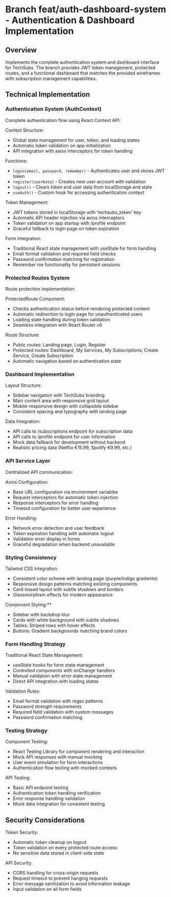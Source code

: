 # Branch feat/auth-dashboard-system - Authentication & Dashboard Implementation

## Overview

Implements the complete authentication system and dashboard interface for TechSubs. The branch provides JWT token management, protected routes, and a functional dashboard that matches the provided wireframes with subscription management capabilities.

## Technical Implementation

### Authentication System (AuthContext)

Complete authentication flow using React Context API:

Context Structure:
- Global state management for user, token, and loading states
- Automatic token validation on app initialization
- API integration with axios interceptors for token handling

Functions:
- `login(email, password, remember)` - Authenticates user and stores JWT token
- `register(userData)` - Creates new user account with validation
- `logout()` - Clears token and user data from localStorage and state
- `useAuth()` - Custom hook for accessing authentication context

Token Management:
- JWT tokens stored in localStorage with 'techsubs_token' key
- Automatic API header injection via axios interceptors
- Token validation on app startup with /profile endpoint
- Graceful fallback to login page on token expiration

Form Integration:
- Traditional React state management with useState for form handling
- Email format validation and required field checks
- Password confirmation matching for registration
- Remember me functionality for persistent sessions

### Protected Routes System

Route protection implementation:

ProtectedRoute Component:
- Checks authentication status before rendering protected content
- Automatic redirection to login page for unauthenticated users
- Loading state handling during token validation
- Seamless integration with React Router v6

Route Structure:
- Public routes: Landing page, Login, Register
- Protected routes: Dashboard, My Services, My Subscriptions, Create Service, Create Subscription
- Automatic navigation based on authentication state

### Dashboard Implementation

Layout Structure:
- Sidebar navigation with TechSubs branding
- Main content area with responsive grid layout
- Mobile-responsive design with collapsible sidebar
- Consistent spacing and typography with landing page

Data Integration:
- API calls to /subscriptions endpoint for subscription data
- API calls to /profile endpoint for user information
- Mock data fallback for development without backend
- Realistic pricing data (Netflix €15.99, Spotify €9.99, etc.)

### API Service Layer

Centralized API communication:

Axios Configuration:
- Base URL configuration via environment variables
- Request interceptors for automatic token injection
- Response interceptors for error handling
- Timeout configuration for better user experience

Error Handling:
- Network error detection and user feedback
- Token expiration handling with automatic logout
- Validation error display in forms
- Graceful degradation when backend unavailable

### Styling Consistency

Tailwind CSS Integration:
- Consistent color scheme with landing page (purple/indigo gradients)
- Responsive design patterns matching existing components
- Card-based layout with subtle shadows and borders
- Glassmorphism effects for modern appearance

Component Styling:**
- Sidebar with backdrop blur
- Cards with white background with subtle shadows
- Tables: Striped rows with hover effects
- Buttons: Gradient backgrounds matching brand colors

### Form Handling Strategy

Traditional React State Management:
- useState hooks for form state management
- Controlled components with onChange handlers
- Manual validation with error state management
- Direct API integration with loading states

Validation Rules:
- Email format validation with regex patterns
- Password strength requirements
- Required field validation with custom messages
- Password confirmation matching

### Testing Strategy

Component Testing:
- React Testing Library for component rendering and interaction
- Mock API responses with manual mocking
- User event simulation for form interactions
- Authentication flow testing with mocked contexts

API Testing:
- Basic API endpoint testing
- Authentication token handling verification
- Error response handling validation
- Mock data integration for consistent testing

## Security Considerations

Token Security:
- Automatic token cleanup on logout
- Token validation on every protected route access
- No sensitive data stored in client-side state

API Security:
- CORS handling for cross-origin requests
- Request timeout to prevent hanging requests
- Error message sanitization to avoid information leakage
- Input validation on all form fields